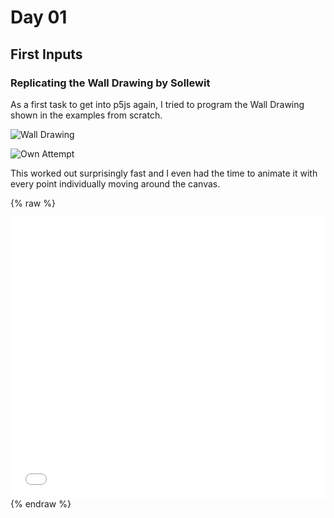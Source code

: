 # Day 01

## First Inputs

### Replicating the Wall Drawing by Sollewit
As a first task to get into p5js again, I tried to program the Wall Drawing shown in the examples from scratch.

![Wall Drawing](content/day01/test.jpg)

![Own Attempt](content/day01/Screenshot_1.jpg)

This worked out surprisingly fast and I even had the time to animate it with every point individually moving around the canvas.

{% raw %}
<iframe src="content/day01/01/embed.html" width="100%" height="450px" frameborder="no"></iframe>
{% endraw %}